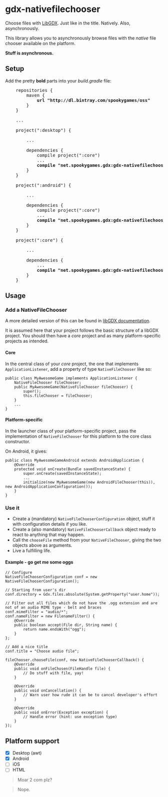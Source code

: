 # gdx-nativefilechooser

Choose files with [LibGDX](https://libgdx.badlogicgames.com/). Just like in the title. Natively. Also, asynchronously.

This library allows you to asynchronously browse files with the _native_ file chooser available on the platform.

**Stuff is asynchronous.**

## Setup

Add the pretty **bold** parts into your _build.gradle_ file:

<pre>
    repositories {
        maven {
            <b>url "http://dl.bintray.com/spookygames/oss"</b>
        }
    }
    
    ...
    
    project(":desktop") {
        
        ...
        
        dependencies {
            compile project(":core")
            ...
            <b>compile "net.spookygames.gdx:gdx-nativefilechooser-desktop:1.0.0"</b>
        }
    }
    
    project(":android") {
        
        ...
        
        dependencies {
            compile project(":core")
            ...
            <b>compile "net.spookygames.gdx:gdx-nativefilechooser-android:1.0.0"</b>
        }
    }
    
    project(":core") {
        
        ...
        
        dependencies {
            ...
            <b>compile "net.spookygames.gdx:gdx-nativefilechooser:1.0.0"</b>
        }
    }
</pre>

## Usage

### Add a NativeFileChooser

A more detailed version of this can be found in [libGDX documentation](https://github.com/libgdx/libgdx/wiki/Interfacing-with-platform-specific-code).

It is assumed here that your project follows the basic structure of a libGDX project.
You should then have a _core_ project and as many platform-specific projects as intended.

#### Core

In the central class of your _core_ project, the one that implements `ApplicationListener`, add a property of type `NativeFileChooser` like so:
    
    public class MyAwesomeGame implements ApplicationListener {
        NativeFileChooser fileChooser;
        public MyAwesomeGame(NativeFileChooser fileChooser) {
            super();
            this.fileChooser = fileChooser;
        }
        ...
    }

#### Platform-specific

In the launcher class of your platform-specific project, pass the implementation of `NativeFileChooser` for this platform to the core class constructor.

On Android, it gives:

    public class MyAwesomeGameAndroid extends AndroidApplication {
        @Override
        protected void onCreate(Bundle savedInstanceState) {
            super.onCreate(savedInstanceState);
            ...
            initialize(new MyAwesomeGame(new AndroidFileChooser(this)), new AndroidApplicationConfiguration());
        }
    }

### Use it

* Create a (mandatory) `NativeFileChooserConfiguration` object, stuff it with configuration details if you like.
* Create a (also mandatory) `NativeFileChooserCallback` object ready to react to anything that may happen.
* Call the `chooseFile` method from your `NativeFileChooser`, giving the two objects above as arguments.
* Live a fulfilling life.

#### Example - go get me some oggs

    // Configure
    NativeFileChooserConfiguration conf = new NativeFileChooserConfiguration();
    
    // Starting from user's dir
    conf.directory = Gdx.files.absolute(System.getProperty("user.home"));
    
    // Filter out all files which do not have the .ogg extension and are not of an audio MIME type - belt and braces
    conf.mimeFilter = "audio/*";
    conf.nameFilter = new FilenameFilter() {
        @Override
        public boolean accept(File dir, String name) {
            return name.endsWith("ogg");
        }
    };
    
    // Add a nice title
    conf.title = "Choose audio file";
    
    fileChooser.chooseFile(conf, new NativeFileChooserCallback() {
        @Override
        public void onFileChosen(FileHandle file) {
            // Do stuff with file, yay!
        }
        
        @Override
        public void onCancellation() {
            // Warn user how rude it can be to cancel developer's effort
        }
        
        @Override
        public void onError(Exception exception) {
            // Handle error (hint: use exception type)
        }
    });

## Platform support

- [x] Desktop (awt)
- [x] Android
- [ ] iOS
- [ ] HTML

> Moar 2 com plz?

> Nope.